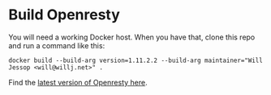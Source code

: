 # Build Openresty

You will need a working Docker host. When you have that, clone this repo and run a command like this:

    docker build --build-arg version=1.11.2.2 --build-arg maintainer="Will Jessop <will@willj.net>" .

Find the [latest version of Openresty here](https://openresty.org/en/download.html).
